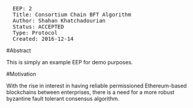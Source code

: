 <pre>
  EEP: 2
  Title: Consortium Chain BFT Algorithm
  Author: Shahan Khatchadourian
  Status: ACCEPTED 
  Type: Protocol
  Created: 2016-12-14
</pre>

#Abstract

This is simply an example EEP for demo purposes.

#Motivation

With the rise in interest in having reliable permissioned Ethereum-based blockchains between enterprises, there is a need for a more robust byzantine fault tolerant consensus algorithm. 


